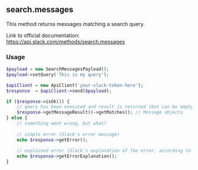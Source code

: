 ## search.messages

This method returns messages matching a search query.

Link to official documentation: https://api.slack.com/methods/search.messages


### Usage

```php
$payload = new SearchMessagesPayload();
$payload->setQuery('This is my query');

$apiClient = new ApiClient('your-slack-token-here');
$response  = $apiClient->send($payload);

if ($response->isOk()) {
    // query has been executed and result is returned (but can be empty)
    $response->getMessageResult()->getMatches(); // Message objects
} else {
    // something went wrong, but what?
    
    // simple error (Slack's error message)
    echo $response->getError();
    
    // explained error (Slack's explanation of the error, according to the documentation)
    echo $response->getErrorExplanation();
}
```
